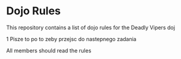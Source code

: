 Dojo Rules
==========

This repository contains a list of dojo rules for the Deadly Vipers doj

1 Pisze to po to zeby przejsc do nastepnego zadania

All members should read the rules
